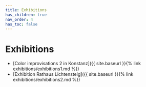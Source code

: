 ```yaml
---
title: Exhibitions
has_children: true
nav_order: 4
has_toc: false
---
```


# Exhibitions

- [Color improvisations 2 in Konstanz]({{ site.baseurl }}{% link exhibitions/exhibitions1.md %})
- [Exhibition Rathaus Lichtensteig]({{ site.baseurl }}{% link exhibitions/exhibitions2.md %})
